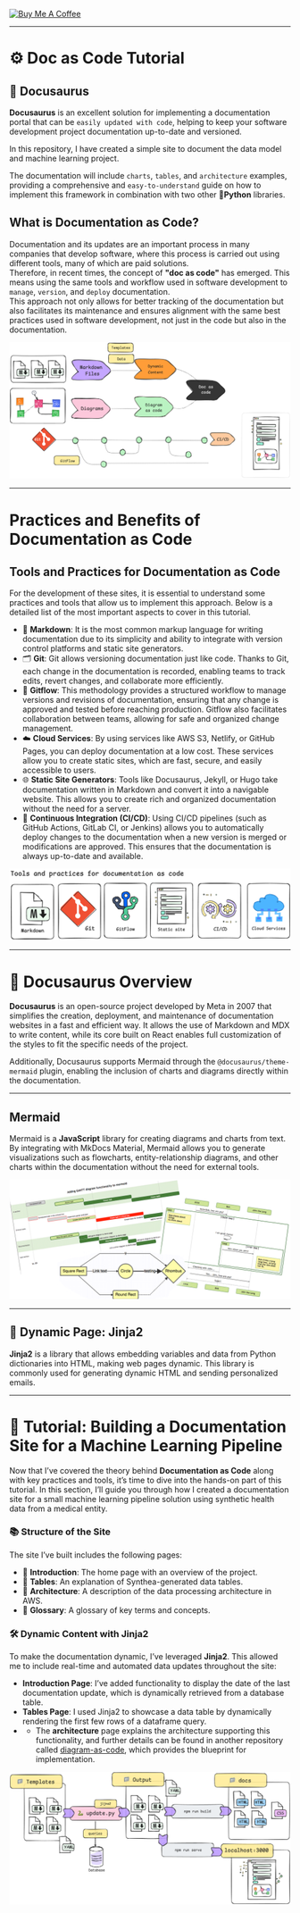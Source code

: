 [![Buy Me A Coffee](https://img.shields.io/badge/Buy%20Me%20A%20Coffee-support%20my%20work-FFDD00?style=flat&labelColor=101010&logo=buy-me-a-coffee&logoColor=white)](https://www.buymeacoffee.com/r0mymendez)

---

# ⚙️ Doc as Code Tutorial

## 🚀 Docusaurus  
**Docusaurus** is an excellent solution for implementing a documentation portal that can be `easily updated with code`, helping to keep your software development project documentation up-to-date and versioned.  

In this repository, I have created a simple site to document the data model and machine learning project.  

The documentation will include `charts`, `tables`, and `architecture` examples, providing a comprehensive and `easy-to-understand` guide on how to implement this framework in combination with two other **🐍Python** libraries.

## What is Documentation as Code?  
Documentation and its updates are an important process in many companies that develop software, where this process is carried out using different tools, many of which are paid solutions.  
Therefore, in recent times, the concept of **"doc as code"** has emerged. This means using the same tools and workflow used in software development to `manage`, `version`, and `deploy` documentation.  
This approach not only allows for better tracking of the documentation but also facilitates its maintenance and ensures alignment with the same best practices used in software development, not just in the code but also in the documentation.

![img-preview](img/preview.png)


---

# Practices and Benefits of Documentation as Code

## Tools and Practices for Documentation as Code

For the development of these sites, it is essential to understand some practices and tools that allow us to implement this approach. Below is a detailed list of the most important aspects to cover in this tutorial.

- 📝 **Markdown**: It is the most common markup language for writing documentation due to its simplicity and ability to integrate with version control platforms and static site generators.
- 🗂️ **Git**: Git allows versioning documentation just like code. Thanks to Git, each change in the documentation is recorded, enabling teams to track edits, revert changes, and collaborate more efficiently.
- 🔄 **Gitflow**: This methodology provides a structured workflow to manage versions and revisions of documentation, ensuring that any change is approved and tested before reaching production. Gitflow also facilitates collaboration between teams, allowing for safe and organized change management.
- ☁️ **Cloud Services**: By using services like AWS S3, Netlify, or GitHub Pages, you can deploy documentation at a low cost. These services allow you to create static sites, which are fast, secure, and easily accessible to users.
- 🌐 **Static Site Generators**: Tools like Docusaurus, Jekyll, or Hugo take documentation written in Markdown and convert it into a navigable website. This allows you to create rich and organized documentation without the need for a server.
- 🚀 **Continuous Integration (CI/CD)**: Using CI/CD pipelines (such as GitHub Actions, GitLab CI, or Jenkins) allows you to automatically deploy changes to the documentation when a new version is merged or modifications are approved. This ensures that the documentation is always up-to-date and available.

![img-tools](img/tools_practices.png)


---

# 🦖 Docusaurus Overview  

**Docusaurus** is an open-source project developed by Meta in 2007 that simplifies the creation, deployment, and maintenance of documentation websites in a fast and efficient way. It allows the use of Markdown and MDX to write content, while its core built on React enables full customization of the styles to fit the specific needs of the project.

Additionally, Docusaurus supports Mermaid through the `@docusaurus/theme-mermaid` plugin, enabling the inclusion of charts and diagrams directly within the documentation.

---

## Mermaid  
Mermaid is a **JavaScript** library for creating diagrams and charts from text. By integrating with MkDocs Material, Mermaid allows you to generate visualizations such as flowcharts, entity-relationship diagrams, and other charts within the documentation without the need for external tools.

![img-preview](img/mermaid.png)

---

## 🧩 Dynamic Page: Jinja2  
**Jinja2** is a library that allows embedding variables and data from Python dictionaries into HTML, making web pages dynamic. This library is commonly used for generating dynamic HTML and sending personalized emails.

---


# 📝 Tutorial: Building a Documentation Site for a Machine Learning Pipeline  

Now that I’ve covered the theory behind **Documentation as Code** along with key practices and tools, it’s time to dive into the hands-on part of this tutorial. In this section, I’ll guide you through how I created a documentation site for a small machine learning pipeline solution using synthetic health data from a medical entity.  

### 📚 Structure of the Site  
The site I’ve built includes the following pages:  

* 📄 **Introduction**: The home page with an overview of the project.  
* 📄 **Tables**: An explanation of Synthea-generated data tables.  
* 📄 **Architecture**: A description of the data processing architecture in AWS.  
* 📄 **Glossary**: A glossary of key terms and concepts.  

### 🛠️ Dynamic Content with Jinja2  

To make the documentation dynamic, I’ve leveraged **Jinja2**. This allowed me to include real-time and automated data updates throughout the site:  

* **Introduction Page**: I’ve added functionality to display the date of the last documentation update, which is dynamically retrieved from a database table.  
* **Tables Page**: I used Jinja2 to showcase a data table by dynamically rendering the first few rows of a dataframe query.  
* * The **architecture** page explains the architecture supporting this functionality, and further details can be found in another repository called [diagram-as-code](https://github.com/r0mymendez/diagram-as-code), which provides the blueprint for implementation.  


![Documentation Site Preview](img/docusaurus_build-serve.png)
